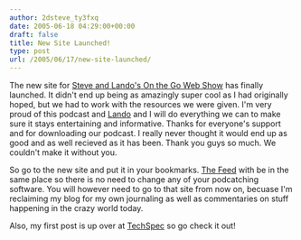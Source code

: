 ```yaml
---
author: 2dsteve_ty3fxq
date: 2005-06-18 04:29:00+00:00
draft: false
title: New Site Launched!
type: post
url: /2005/06/17/new-site-launched/
---
```


The new site for [Steve and Lando's On the Go Web Show](http://steveandlando.blogspot.com) has finally launched. It didn't end up being as amazingly super cool as I had originally hoped, but we had to work with the resources we were given. I'm very proud of this podcast and [Lando](http://landoman.blogspot.com) and I will do everything we can to make sure it stays entertaining and informative. Thanks for everyone's support and for downloading our podcast. I really never thought it would end up as good and as well recieved as it has been. Thank you guys so much. We couldn't make it without you.

So go to the new site and put it in your bookmarks. [The Feed](http://feeds.feedburner.com/steveandlando) with be in the same place so there is no need to change any of your podcatching software. You will however need to go to that site from now on, becuase I'm reclaiming my blog for my own journaling as well as commentaries on stuff happening in the crazy world today.

Also, my first post is up over at [TechSpec](http://thetechspec.blogspot.com) so go check it out!
